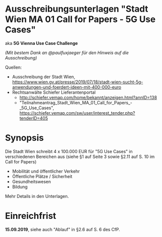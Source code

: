 # Ausschreibungsunterlagen "Stadt Wien MA 01 Call for Papers - 5G Use Cases"

aka **5G Vienna Use Case Challenge**

*(Mit bestem Dank an @paulfuxjaeger für den Hinweis auf die Ausschreibung)*

Quellen:
* Ausschreibung der Stadt Wien, https://www.wien.gv.at/presse/2019/07/18/stadt-wien-sucht-5g-anwendungen-und-foerdert-ideen-mit-400-000-euro
* Rechtsanwälte Schiefer Lieferantenportal
  - http://schiefer.vemap.com/home/bekannt/anzeigen.html?annID=138
  - "Teilnahmeantrag_Stadt_Wien_MA_01_Call_for_Papers_-_5G_Use_Cases",
    https://schiefer.vemap.com/sw/user/interest_tender.php?tenderID=405

# Synopsis
Die Stadt Wien schreibt 4 x 100.000 EUR für "5G Use Cases" in verschiedenen
Bereichen aus (siehe §1 auf Seite 3 sowie §2.11 auf S. 10 im Call for Papers)
* Mobilität und öffentlicher Verkehr
* Öffentliche Plätze / Sicherheit
* Gesundheitswesen
* Bildung

Mehr Details in den Unterlagen.


# Einreichfrist
**15.09.2019**, siehe auch "Ablauf" in §2.6 auf S. 6 des CfP.

